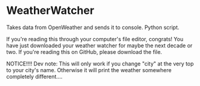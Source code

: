 # WeatherWatcher
Takes data from OpenWeather and sends it to console. Python script.

If you're reading this through your computer's file editor, congrats! You have just downloaded your weather watcher for maybe the next decade or two.
If you're reading this on GitHub, please download the file.

NOTICE!!!! Dev note: This will only work if you change "city" at the very top to your city's name. Otherwise it will print the weather somewhere completely different....
